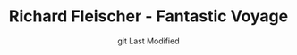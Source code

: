 ---
date: git Last Modified
layout: libdoc_page.liquid
permalink: richard-fleischer/index.html
tags:
- F
- film
title: "Richard Fleischer - Fantastic Voyage"
---